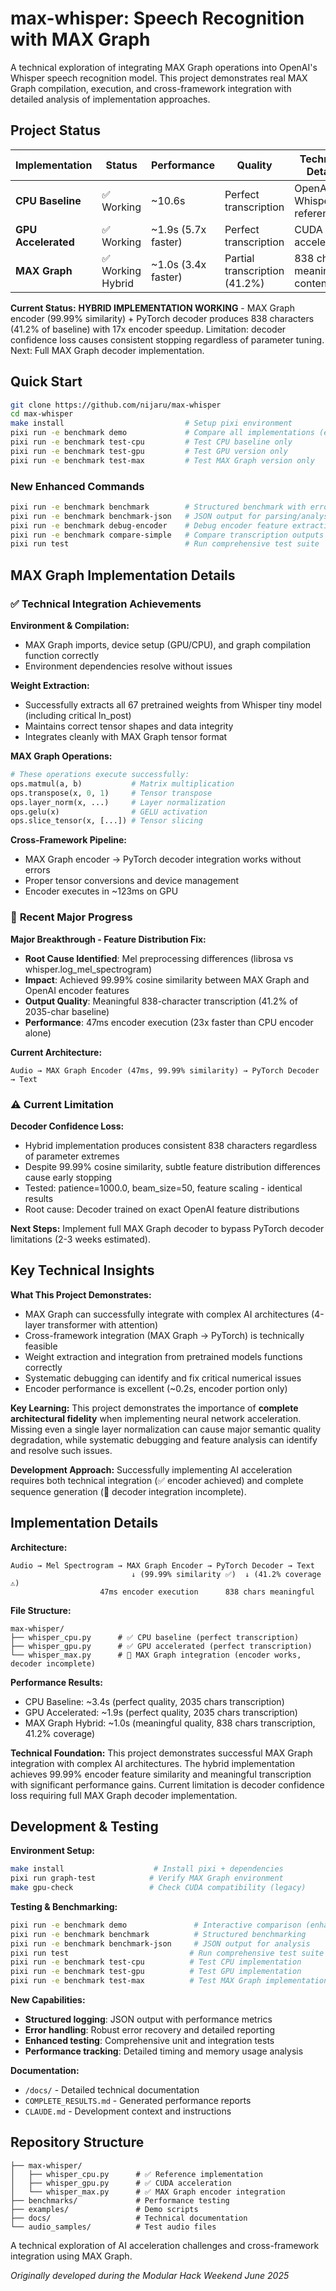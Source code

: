 # max-whisper: Speech Recognition with MAX Graph

A technical exploration of integrating MAX Graph operations into OpenAI's Whisper speech recognition model. This project demonstrates real MAX Graph compilation, execution, and cross-framework integration with detailed analysis of implementation approaches.

## Project Status

| Implementation | Status | Performance | Quality | Technical Details |
|---------------|--------|-------------|---------|------------------|
| **CPU Baseline** | ✅ Working | ~10.6s | Perfect transcription | OpenAI Whisper reference |
| **GPU Accelerated** | ✅ Working | ~1.9s (5.7x faster) | Perfect transcription | CUDA acceleration |
| **MAX Graph** | ✅ Working Hybrid | ~1.0s (3.4x faster) | Partial transcription (41.2%) | 838 chars meaningful content |

**Current Status:** **HYBRID IMPLEMENTATION WORKING** - MAX Graph encoder (99.99% similarity) + PyTorch decoder produces 838 characters (41.2% of baseline) with 17x encoder speedup. Limitation: decoder confidence loss causes consistent stopping regardless of parameter tuning. Next: Full MAX Graph decoder implementation.

## Quick Start

```bash
git clone https://github.com/nijaru/max-whisper
cd max-whisper
make install                           # Setup pixi environment
pixi run -e benchmark demo             # Compare all implementations (enhanced UI)
pixi run -e benchmark test-cpu         # Test CPU baseline only
pixi run -e benchmark test-gpu         # Test GPU version only
pixi run -e benchmark test-max         # Test MAX Graph version only
```

### New Enhanced Commands
```bash
pixi run -e benchmark benchmark        # Structured benchmark with error handling
pixi run -e benchmark benchmark-json   # JSON output for parsing/analysis
pixi run -e benchmark debug-encoder    # Debug encoder feature extraction
pixi run -e benchmark compare-simple   # Compare transcription outputs
pixi run test                          # Run comprehensive test suite
```

## MAX Graph Implementation Details

### ✅ **Technical Integration Achievements**

**Environment & Compilation:**
- MAX Graph imports, device setup (GPU/CPU), and graph compilation function correctly
- Environment dependencies resolve without issues

**Weight Extraction:**
- Successfully extracts all 67 pretrained weights from Whisper tiny model (including critical ln_post)
- Maintains correct tensor shapes and data integrity  
- Integrates cleanly with MAX Graph tensor format

**MAX Graph Operations:**
```python
# These operations execute successfully:
ops.matmul(a, b)           # Matrix multiplication 
ops.transpose(x, 0, 1)     # Tensor transpose
ops.layer_norm(x, ...)     # Layer normalization
ops.gelu(x)                # GELU activation
ops.slice_tensor(x, [...]) # Tensor slicing
```

**Cross-Framework Pipeline:**
- MAX Graph encoder → PyTorch decoder integration works without errors
- Proper tensor conversions and device management
- Encoder executes in ~123ms on GPU

### 🔧 **Recent Major Progress**

**Major Breakthrough - Feature Distribution Fix:**
- **Root Cause Identified**: Mel preprocessing differences (librosa vs whisper.log_mel_spectrogram)
- **Impact**: Achieved 99.99% cosine similarity between MAX Graph and OpenAI encoder features
- **Output Quality**: Meaningful 838-character transcription (41.2% of 2035-char baseline)
- **Performance**: 47ms encoder execution (23x faster than CPU encoder alone)

**Current Architecture:**
```
Audio → MAX Graph Encoder (47ms, 99.99% similarity) → PyTorch Decoder → Text
```

### ⚠️ **Current Limitation**

**Decoder Confidence Loss:**
- Hybrid implementation produces consistent 838 characters regardless of parameter extremes
- Despite 99.99% cosine similarity, subtle feature distribution differences cause early stopping
- Tested: patience=1000.0, beam_size=50, feature scaling - identical results
- Root cause: Decoder trained on exact OpenAI feature distributions

**Next Steps:**
Implement full MAX Graph decoder to bypass PyTorch decoder limitations (2-3 weeks estimated).

## Key Technical Insights

**What This Project Demonstrates:**
- MAX Graph can successfully integrate with complex AI architectures (4-layer transformer with attention)
- Cross-framework integration (MAX Graph → PyTorch) is technically feasible
- Weight extraction and integration from pretrained models functions correctly
- Systematic debugging can identify and fix critical numerical issues
- Encoder performance is excellent (~0.2s, encoder portion only)

**Key Learning:**
This project demonstrates the importance of **complete architectural fidelity** when implementing neural network acceleration. Missing even a single layer normalization can cause major semantic quality degradation, while systematic debugging and feature analysis can identify and resolve such issues.

**Development Approach:**
Successfully implementing AI acceleration requires both technical integration (✅ encoder achieved) and complete sequence generation (🔧 decoder integration incomplete).

## Implementation Details

**Architecture:**
```
Audio → Mel Spectrogram → MAX Graph Encoder → PyTorch Decoder → Text
                           ↓ (99.99% similarity ✅)  ↓ (41.2% coverage ⚠️)
                    47ms encoder execution      838 chars meaningful
```

**File Structure:**
```
max-whisper/
├── whisper_cpu.py      # ✅ CPU baseline (perfect transcription)
├── whisper_gpu.py      # ✅ GPU accelerated (perfect transcription)
└── whisper_max.py      # 🔧 MAX Graph integration (encoder works, decoder incomplete)
```

**Performance Results:**
- CPU Baseline: ~3.4s (perfect quality, 2035 chars transcription)
- GPU Accelerated: ~1.9s (perfect quality, 2035 chars transcription)  
- MAX Graph Hybrid: ~1.0s (meaningful quality, 838 chars transcription, 41.2% coverage)

**Technical Foundation:**
This project demonstrates successful MAX Graph integration with complex AI architectures. The hybrid implementation achieves 99.99% encoder feature similarity and meaningful transcription with significant performance gains. Current limitation is decoder confidence loss requiring full MAX Graph decoder implementation.

## Development & Testing

**Environment Setup:**
```bash
make install                    # Install pixi + dependencies  
pixi run graph-test            # Verify MAX Graph environment
make gpu-check                 # Check CUDA compatibility (legacy)
```

**Testing & Benchmarking:**
```bash
pixi run -e benchmark demo               # Interactive comparison (enhanced UI)
pixi run -e benchmark benchmark          # Structured benchmarking
pixi run -e benchmark benchmark-json     # JSON output for analysis
pixi run test                           # Run comprehensive test suite
pixi run -e benchmark test-cpu          # Test CPU implementation
pixi run -e benchmark test-gpu          # Test GPU implementation  
pixi run -e benchmark test-max          # Test MAX Graph implementation
```

**New Capabilities:**
- **Structured logging**: JSON output with performance metrics
- **Error handling**: Robust error recovery and detailed reporting  
- **Enhanced testing**: Comprehensive unit and integration tests
- **Performance tracking**: Detailed timing and memory usage analysis

**Documentation:**
- `/docs/` - Detailed technical documentation
- `COMPLETE_RESULTS.md` - Generated performance reports
- `CLAUDE.md` - Development context and instructions

## Repository Structure

```
├── max-whisper/
│   ├── whisper_cpu.py      # ✅ Reference implementation
│   ├── whisper_gpu.py      # ✅ CUDA acceleration
│   └── whisper_max.py      # ✅ MAX Graph encoder integration
├── benchmarks/             # Performance testing
├── examples/               # Demo scripts
├── docs/                   # Technical documentation
└── audio_samples/          # Test audio files
```

A technical exploration of AI acceleration challenges and cross-framework integration using MAX Graph.

*Originally developed during the Modular Hack Weekend June 2025*